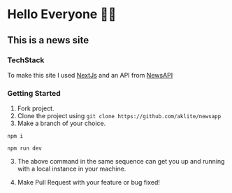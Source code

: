 # Hello Everyone 👋🏻
This is a news site 
--

### TechStack
To make this site I used [NextJs](https://nextjs.org/) and an API from [NewsAPI](https://newsapi.org/)

### Getting Started 
1. Fork project.
2. Clone the project using `git clone https://github.com/aklite/newsapp`
3. Make a branch of your choice.
```
npm i
```

```
npm run dev
```

3. The above command in the same sequence can get you up and running with a local instance in your machine.

4. Make Pull Request with your feature or bug fixed!


